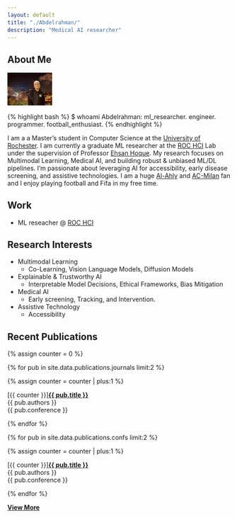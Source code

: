 ```yaml
---
layout: default
title: "./Abdelrahman/"
description: "Medical AI researcher"
---
```


## About Me

<img class="profile-picture" src="images/profile_picture.png" alt="Profile picture" style="width: 20%;">

{% highlight bash %}
$ whoami
Abdelrahman: ml_researcher. engineer. programmer. football_enthusiast.
{% endhighlight %}

I am a a Master’s student in Computer Science at the [University of Rochester](https://rochester.edu/). I am currently a graduate ML researcher at the [ROC HCI](https://roc-hci.com/) Lab under the supervision of Professor [Ehsan Hoque](https://hoques.com/). My research focuses on Multimodal Learning, Medical AI, and building robust & unbiased ML/DL pipelines.  I’m passionate about leveraging AI for accessibility, early disease screening, and assistive technologies. I am a huge [Al-Ahly]() and [AC-Milan]() fan and I enjoy playing football and Fifa in my free time.

## Work

- ML reseacher @ [ROC HCI](https://roc-hci.com/)

## Research Interests

- Multimodal Learning
  - Co-Learning, Vision Language Models, Diffusion Models
- Explainable & Trustworthy AI
  - Interpretable Model Decisions, Ethical Frameworks, Bias Mitigation
- Medical AI
  - Early screening, Tracking, and Intervention.
- Assistive Technology
  - Accessibility
 
## Recent Publications

{% assign counter = 0 %}

{% for pub in site.data.publications.journals limit:2 %}

{% assign counter = counter | plus:1 %}

<div class="pub-item">
<div class="pub-title"><span>[{{ counter }}]</span><a href="{{ pub.url }}" target="_blank"><b>{{ pub.title }}</b></a><br></div>
<div><i class="ri-group-line"></i> {{ pub.authors }}</div>
<div><i class="ri-book-3-line"></i>  {{ pub.conference }}</div>
</div>

{% endfor %}


{% for pub in site.data.publications.confs limit:2 %}

{% assign counter = counter | plus:1 %}

<div class="pub-item">
<div class="pub-title"><span>[{{ counter }}]</span><a href="{{ pub.url }}" target="_blank"><b>{{ pub.title }}</b></a><br></div>
<div><i class="ri-group-line"></i> {{ pub.authors }}</div>
<div><i class="ri-book-3-line"></i>  {{ pub.conference }}</div>
</div>

{% endfor %}


<a href="/publications"><i class="ri-add-circle-line"></i> **View More**</a>
